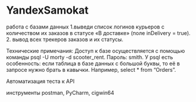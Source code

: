# YandexSamokat
работа с базами данных 
1.выведи список логинов курьеров с количеством их заказов в статусе «В доставке» (поле inDelivery = true). 
2. вывод всех трекеров заказов и их статусы.

Технические примечания:
Доступ к базе осуществляется с помощью команды psql -U morty -d scooter_rent. Пароль: smith.
У psql есть особенность: если таблица в базе данных с большой буквы, то её в запросе нужно брать в кавычки. Например, select * from “Orders”.



Автоматизация теста к API



инструменты postman, PyCharm, cigwin64